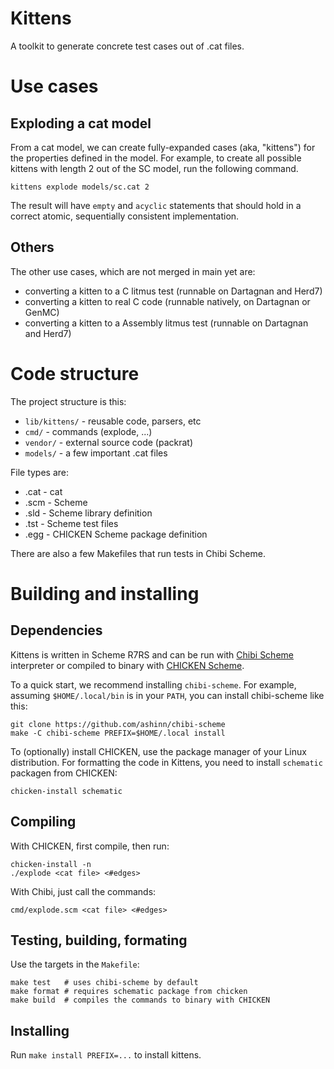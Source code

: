 # Kittens

A toolkit to generate concrete test cases out of .cat files.

# Use cases

## Exploding a cat model

From a cat model, we can create fully-expanded cases (aka, "kittens") for the
properties defined in the model. For example, to create all possible kittens
with length 2 out of the SC model, run the following command.

    kittens explode models/sc.cat 2

The result will have `empty` and `acyclic` statements that should hold in a
correct atomic, sequentially consistent implementation.

## Others

The other use cases, which are not merged in main yet are:
- converting a kitten to a C litmus test (runnable on Dartagnan and Herd7)
- converting a kitten to real C code (runnable natively, on Dartagnan or GenMC)
- converting a kitten to a Assembly litmus test (runnable on Dartagnan and Herd7)

# Code structure

The project structure is this:

- `lib/kittens/` - reusable code, parsers, etc
- `cmd/`         - commands (explode, ...)
- `vendor/`      - external source code (packrat)
- `models/`      - a few important .cat files

File types are:

- .cat - cat
- .scm - Scheme
- .sld - Scheme library definition
- .tst - Scheme test files
- .egg - CHICKEN Scheme package definition

There are also a few Makefiles that run tests in Chibi Scheme.

# Building and installing

## Dependencies

Kittens is written in Scheme R7RS and can be run with [Chibi Scheme][]
interpreter or compiled to binary with [CHICKEN Scheme][].

[Chibi Scheme]: https://github.com/ashinn/chibi-scheme
[CHICKEN Scheme]: https://call-cc.org

To a quick start, we recommend installing `chibi-scheme`. For example, assuming
`$HOME/.local/bin` is in your `PATH`, you can install chibi-scheme like this:

    git clone https://github.com/ashinn/chibi-scheme
    make -C chibi-scheme PREFIX=$HOME/.local install

To (optionally) install CHICKEN, use the package manager of your Linux
distribution.  For formatting the code in Kittens, you need to install
`schematic` packagen from CHICKEN:

    chicken-install schematic

## Compiling

With CHICKEN, first compile, then run:

    chicken-install -n
    ./explode <cat file> <#edges>

With Chibi, just call the commands:

    cmd/explode.scm <cat file> <#edges>

## Testing, building, formating

Use the targets in the `Makefile`:

    make test   # uses chibi-scheme by default
    make format # requires schematic package from chicken
    make build  # compiles the commands to binary with CHICKEN

## Installing

Run `make install PREFIX=...` to install kittens.

